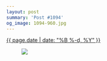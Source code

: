 ```yaml
---
layout: post
summary: 'Post #1094'
og_image: 1094-960.jpg
---
```


<p>
 <time>
  <a href="/1094">
   {{ page.date | date: "%B %-d, %Y" }}
  </a>
 </time>
 <a href="/1094">
  <figure data-taken="2/21/2020">
   <img sizes="(min-width: 700px) 50vw, calc(100vw - 2rem)" src="{{ site.assets_url }}/1094-480.jpg" srcset="{{ site.assets_url }}/1094-240.jpg 240w, {{ site.assets_url }}/1094-480.jpg 480w, {{ site.assets_url }}/1094-720.jpg 720w, {{ site.assets_url }}/1094-960.jpg 960w"/>
  </figure>
 </a>
</p>

